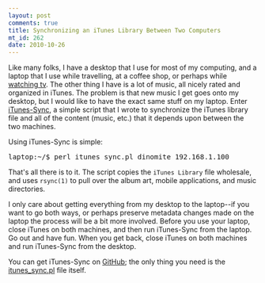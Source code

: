 ```yaml
--- 
layout: post
comments: true
title: Synchronizing an iTunes Library Between Two Computers
mt_id: 262
date: 2010-10-26
---
```

Like many folks, I have a desktop that I use for most of my computing, and a laptop that I use while travelling, at a coffee shop, or perhaps while <a href="http://www.suntimes.com/technology/ihnatko/2745228,ihnatko-multitasking-twitter-internet-092510.article">watching tv</a>.  The other thing I have is a lot of music, all nicely rated and organized in iTunes. The problem is that new music I get goes onto my desktop, but I would like to have the exact same stuff on my laptop.  Enter <a href="http://github.com/dinomite/iTunes-Sync">iTunes-Sync</a>, a simple script that I wrote to synchronize the iTunes library file and all of the content (music, etc.) that it depends upon between the two machines.  

Using iTunes-Sync is simple:

<pre lang="bash">
laptop:~/$ perl itunes_sync.pl dinomite 192.168.1.100
</pre>

That's all there is to it.  The script copies the `iTunes Library` file wholesale, and uses `rsync(1)` to pull over the album art, mobile applications, and music directories.

I only care about getting everything from my desktop to the laptop--if you want to go both ways, or perhaps preserve metadata changes made on the laptop the process will be a bit more involved.  Before you use your laptop, close iTunes on both machines, and then run iTunes-Sync from the laptop.  Go out and have fun.  When you get back, close iTunes on both machines and run iTunes-Sync from the desktop.

You can get iTunes-Sync on [GitHub](http://github.com/dinomite/iTunes-Sync); the only thing you need is the [itunes_sync.pl](http://github.com/dinomite/iTunes-Sync/raw/master/itunes_sync.pl) file itself. 
